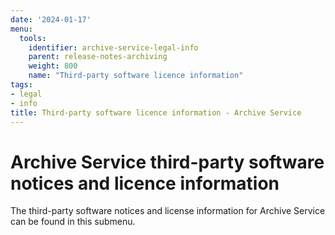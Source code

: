 ```yaml
---
date: '2024-01-17'
menu:
  tools:
    identifier: archive-service-legal-info
    parent: release-notes-archiving
    weight: 800
    name: "Third-party software licence information"
tags:
- legal
- info
title: Third-party software licence information - Archive Service
---
```


# Archive Service third-party software notices and licence information

The third-party software notices and license information for Archive Service can be found in this submenu.